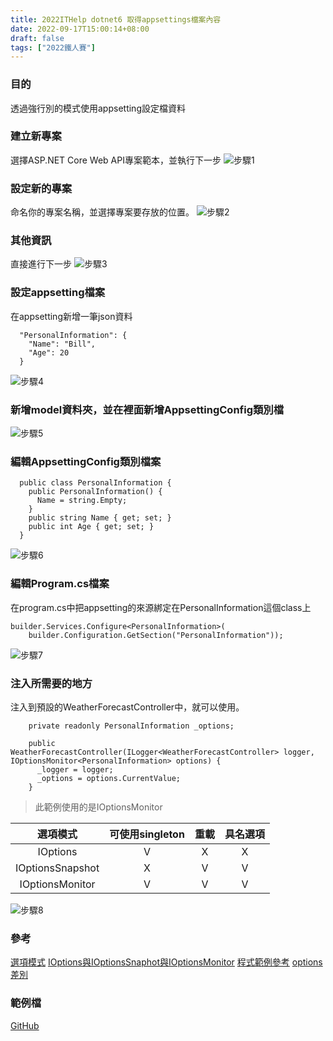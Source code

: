 ```yaml
---
title: 2022ITHelp dotnet6 取得appsettings檔案內容
date: 2022-09-17T15:00:14+08:00
draft: false
tags: ["2022鐵人賽"]
---
```


### 目的
透過強行別的模式使用appsetting設定檔資料

### 建立新專案
選擇ASP.NET Core Web API專案範本，並執行下一步
![步驟1](https://user-images.githubusercontent.com/19286751/143255617-9964a993-becd-414b-aba2-632e99dd985d.png)
### 設定新的專案
命名你的專案名稱，並選擇專案要存放的位置。
![步驟2](https://user-images.githubusercontent.com/19286751/162605693-91b5c04f-008e-49bb-bda3-c063bba0da4f.png)
### 其他資訊
直接進行下一步
![步驟3](https://user-images.githubusercontent.com/19286751/148767425-ef0c8469-3d95-4f86-87ca-1c47c5cd0791.png)
### 設定appsetting檔案
在appsetting新增一筆json資料
```
  "PersonalInformation": {
    "Name": "Bill",
    "Age": 20
  }
```
![步驟4](https://user-images.githubusercontent.com/19286751/162606196-fe29d713-664d-4d7c-a42a-89faa7c14c61.png)
### 新增model資料夾，並在裡面新增AppsettingConfig類別檔
![步驟5](https://user-images.githubusercontent.com/19286751/162606275-9360ae88-fec5-4efa-9eb4-6b56ef0f9100.png)
### 編輯AppsettingConfig類別檔案
```
  public class PersonalInformation {
    public PersonalInformation() {
      Name = string.Empty;
    }
    public string Name { get; set; }
    public int Age { get; set; }
  }
```
![步驟6](https://user-images.githubusercontent.com/19286751/162606799-69973fe9-d465-4aaa-b8c1-d2cd2e3ba6b2.png)
### 編輯Program.cs檔案
在program.cs中把appsetting的來源綁定在PersonalInformation這個class上
```
builder.Services.Configure<PersonalInformation>(
    builder.Configuration.GetSection("PersonalInformation"));
```
![步驟7](https://user-images.githubusercontent.com/19286751/162624188-359f3b96-c656-4985-9208-2b496f604dad.png)
### 注入所需要的地方
注入到預設的WeatherForecastController中，就可以使用。
```
    private readonly PersonalInformation _options;

    public WeatherForecastController(ILogger<WeatherForecastController> logger, IOptionsMonitor<PersonalInformation> options) {
      _logger = logger;
      _options = options.CurrentValue;
    }
```
> 此範例使用的是IOptionsMonitor

 選項模式          | 可使用singleton  | 重載 | 具名選項 
:------:|:-----:|:----:|:---:
IOptions| V | X | X |
IOptionsSnapshot| X | V | V |
IOptionsMonitor| V | V | V |

![步驟8](https://user-images.githubusercontent.com/19286751/162624433-baa5b9c1-00d3-4664-8ebe-d293e4fb519b.png)

### 參考
[選項模式](https://docs.microsoft.com/zh-tw/aspnet/core/fundamentals/configuration/options?view=aspnetcore-6.0)
[IOptions與IOptionsSnaphot與IOptionsMonitor](https://stackoverflow.com/questions/50788988/difference-between-ioptionsmonitor-vs-ioptionssnapshot)
[程式範例參考](https://andrewlock.net/how-to-use-the-ioptions-pattern-for-configuration-in-asp-net-core-rc2/)
[options差別](https://www.youtube.com/watch?v=Doj9W5Rv7vs)
### 範例檔
[GitHub](https://github.com/CI-YU/2022-ITHelp/tree/main/ConfigurationExample)